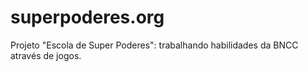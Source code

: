 # superpoderes.org
Projeto "Escola de Super Poderes": trabalhando habilidades da BNCC através de jogos.
